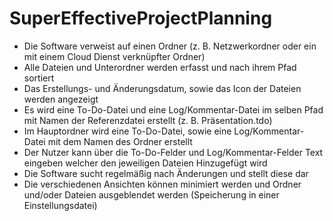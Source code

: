 # SuperEffectiveProjectPlanning

* Die Software verweist auf einen Ordner (z. B. Netzwerkordner oder ein mit einem Cloud Dienst verknüpfter Ordner)
* Alle Dateien und Unterordner werden erfasst und nach ihrem Pfad sortiert
* Das Erstellungs- und Änderungsdatum, sowie das Icon der Dateien werden angezeigt
*	Es wird eine To-Do-Datei und eine Log/Kommentar-Datei im selben Pfad mit Namen der Referenzdatei erstellt (z. B. Präsentation.tdo)
*	Im Hauptordner wird eine To-Do-Datei, sowie eine Log/Kommentar-Datei mit dem Namen des Ordner erstellt
*	Der Nutzer kann über die To-Do-Felder und Log/Kommentar-Felder Text eingeben welcher den jeweiligen Dateien Hinzugefügt wird
*	Die Software sucht regelmäßig nach Änderungen und stellt diese dar
*	Die verschiedenen Ansichten können minimiert werden und Ordner und/oder Dateien ausgeblendet werden (Speicherung in einer Einstellungsdatei)
